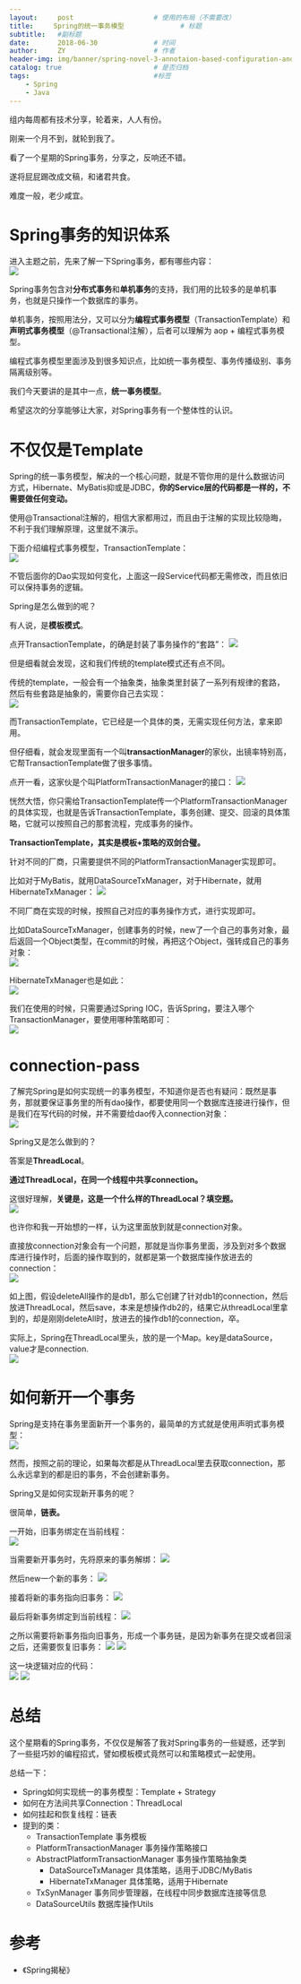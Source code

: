 ```yaml
---
layout:     post                    # 使用的布局（不需要改）
title:     Spring的统一事务模型              # 标题 
subtitle:   #副标题
date:       2018-06-30              # 时间
author:     ZY                      # 作者
header-img: img/banner/spring-novel-3-annotaion-based-configuration-and-java-based-configuration.jpg    #这篇文章标题背景图片
catalog: true                       # 是否归档
tags:                               #标签
    - Spring
    - Java
---
```

组内每周都有技术分享，轮着来，人人有份。  

刚来一个月不到，就轮到我了。  

看了一个星期的Spring事务，分享之，反响还不错。  

遂将屁屁踢改成文稿，和诸君共食。  

难度一般，老少咸宜。  

# Spring事务的知识体系

进入主题之前，先来了解一下Spring事务，都有哪些内容：  
![](/img/post/2018-06-30-Spring-Transaction-Model/spring-tx-overview.png)

Spring事务包含对**分布式事务**和**单机事务**的支持，我们用的比较多的是单机事务，也就是只操作一个数据库的事务。  

单机事务，按照用法分，又可以分为**编程式事务模型**（TransactionTemplate）和**声明式事务模型**（@Transactional注解），后者可以理解为 aop + 编程式事务模型。  

编程式事务模型里面涉及到很多知识点，比如统一事务模型、事务传播级别、事务隔离级别等。  

我们今天要讲的是其中一点，**统一事务模型**。  

希望这次的分享能够让大家，对Spring事务有一个整体性的认识。  

# 不仅仅是Template

Spring的统一事务模型，解决的一个核心问题，就是不管你用的是什么数据访问方式，Hibernate、MyBatis抑或是JDBC，**你的Service层的代码都是一样的，不需要做任何变动。**  

使用@Transactional注解的，相信大家都用过，而且由于注解的实现比较隐晦，不利于我们理解原理，这里就不演示。  

下面介绍编程式事务模型，TransactionTemplate：  
![](/img/post/2018-06-30-Spring-Transaction-Model/tx-template-code.png)

不管后面你的Dao实现如何变化，上面这一段Service代码都无需修改，而且依旧可以保持事务的逻辑。  

Spring是怎么做到的呢？  

有人说，是**模板模式**。  

点开TransactionTemplate，的确是封装了事务操作的“套路”：
![](/img/post/2018-06-30-Spring-Transaction-Model/tx-template-inner.png)

但是细看就会发现，这和我们传统的template模式还有点不同。  

传统的template，一般会有一个抽象类，抽象类里封装了一系列有规律的套路，然后有些套路是抽象的，需要你自己去实现：  
![](/img/post/2018-06-30-Spring-Transaction-Model/template-d-p.png)

而TransactionTemplate，它已经是一个具体的类，无需实现任何方法，拿来即用。  

但仔细看，就会发现里面有一个叫**transactionManager**的家伙，出镜率特别高，它帮TransactionTemplate做了很多事情。  

点开一看，这家伙是个叫PlatformTransactionManager的接口：
![](/img/post/2018-06-30-Spring-Transaction-Model/plat-f-tx-ma.png)

恍然大悟，你只需给TransactionTemplate传一个PlatformTransactionManager的具体实现，也就是告诉TransactionTemplate，事务创建、提交、回滚的具体策略，它就可以按照自己的那套流程，完成事务的操作。  

**TransactionTemplate，其实是模板+策略的双剑合璧。**  

针对不同的厂商，只需要提供不同的PlatformTransactionManager实现即可。  

比如对于MyBatis，就用DataSourceTxManager，对于Hibernate，就用HibernateTxManager：
![](/img/post/2018-06-30-Spring-Transaction-Model/diff-impl.png)

不同厂商在实现的时候，按照自己对应的事务操作方式，进行实现即可。  

比如DataSourceTxManager，创建事务的时候，new了一个自己的事务对象，最后返回一个Object类型，在commit的时候，再把这个Object，强转成自己的事务对象：  
![](/img/post/2018-06-30-Spring-Transaction-Model/d-s-tx-m.png)

HibernateTxManager也是如此：  
![](/img/post/2018-06-30-Spring-Transaction-Model/h-tx-m.png)

我们在使用的时候，只需要通过Spring IOC，告诉Spring，要注入哪个TransactionManager，要使用哪种策略即可：  
![](/img/post/2018-06-30-Spring-Transaction-Model/spring-config.png)

# connection-pass

了解完Spring是如何实现统一的事务模型，不知道你是否也有疑问：既然是事务，那就要保证事务里的所有dao操作，都要使用同一个数据库连接进行操作，但是我们在写代码的时候，并不需要给dao传入connection对象：  
![](/img/post/2018-06-30-Spring-Transaction-Model/connection.png)

Spring又是怎么做到的？  

答案是**ThreadLocal**。  

**通过ThreadLocal，在同一个线程中共享connection。**  

这很好理解，**关键是，这是一个什么样的ThreadLocal？填空题。**  
![](/img/post/2018-06-30-Spring-Transaction-Model/thread-local.png) 

也许你和我一开始想的一样，认为这里面放到就是connection对象。  

直接放connection对象会有一个问题，那就是当你事务里面，涉及到对多个数据库进行操作时，后面的操作取到的，就都是第一个数据库操作放进去的connection：  
![](/img/post/2018-06-30-Spring-Transaction-Model/db-1-2.png)

如上图，假设deleteAll操作的是db1，那么它创建了针对db1的connection，然后放进ThreadLocal，然后save，本来是想操作db2的，结果它从threadLocal里拿到的，却是刚刚deleteAll时，放进去的操作db1的connection，卒。  

实际上，Spring在ThreadLocal里头，放的是一个Map。key是dataSource，value才是connection.  
![](/img/post/2018-06-30-Spring-Transaction-Model/tx-syn-m.png)

# 如何新开一个事务

Spring是支持在事务里面新开一个事务的，最简单的方式就是使用声明式事务模型：  
![](/img/post/2018-06-30-Spring-Transaction-Model/new-yx.png)

然而，按照之前的理论，如果每次都是从ThreadLocal里去获取connection，那么永远拿到的都是旧的事务，不会创建新事务。  

Spring又是如何实现新开事务的呢？  

很简单，**链表。**  

一开始，旧事务绑定在当前线程：  
![](/img/post/2018-06-30-Spring-Transaction-Model/t-b-1.png)

当需要新开事务时，先将原来的事务解绑：
![](/img/post/2018-06-30-Spring-Transaction-Model/t-b-2.png)

然后new一个新的事务：
![](/img/post/2018-06-30-Spring-Transaction-Model/t-b-3.png)

接着将新的事务指向旧事务：
![](/img/post/2018-06-30-Spring-Transaction-Model/t-b-4.png)

最后将新事务绑定到当前线程：
![](/img/post/2018-06-30-Spring-Transaction-Model/t-b-5.png)

之所以需要将新事务指向旧事务，形成一个事务链，是因为新事务在提交或者回滚之后，还需要恢复旧事务：
![](/img/post/2018-06-30-Spring-Transaction-Model/t-b-6.png)
![](/img/post/2018-06-30-Spring-Transaction-Model/t-b-7.png)

这一块逻辑对应的代码：  
![](/img/post/2018-06-30-Spring-Transaction-Model/bind-code.png)
![](/img/post/2018-06-30-Spring-Transaction-Model/link.png)

# 总结

这个星期看的Spring事务，不仅仅是解答了我对Spring事务的一些疑惑，还学到了一些挺巧妙的编程招式，譬如模板模式竟然可以和策略模式一起使用。  

总结一下：  

- Spring如何实现统一的事务模型：Template + Strategy
- 如何在方法间共享Connection：ThreadLocal
- 如何挂起和恢复线程：链表
- 提到的类：
  - TransactionTemplate 事务模板 
  - PlatformTransactionManager 事务操作策略接口
  - AbstractPlatformTransactionManager 事务操作策略抽象类
    - DataSourceTxManager 具体策略，适用于JDBC/MyBatis  
    - HibernateTxManager 具体策略，适用于Hibernate
  - TxSynManager 事务同步管理器，在线程中同步数据库连接等信息
  - DataSourceUtils 数据库操作Utils 

# 参考

- 《Spring揭秘》
